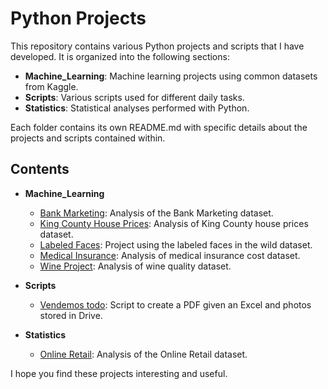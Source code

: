 
# Python Projects

This repository contains various Python projects and scripts that I have developed. It is organized into the following sections:

- **Machine_Learning**: Machine learning projects using common datasets from Kaggle.
- **Scripts**: Various scripts used for different daily tasks.
- **Statistics**: Statistical analyses performed with Python.

Each folder contains its own README.md with specific details about the projects and scripts contained within.

## Contents

- **Machine_Learning**
  - [Bank Marketing](Machine_Learning/Bank_Marketing/README.md): Analysis of the Bank Marketing dataset.
  - [King County House Prices](Machine_Learning/King_County_houses_prices/README.md): Analysis of King County house prices dataset.
  - [Labeled Faces](Machine_Learning/Labeled_Faces/README.md): Project using the labeled faces in the wild dataset.
  - [Medical Insurance](Machine_Learning/Medical_Insurance/README.md): Analysis of medical insurance cost dataset.
  - [Wine Project](Machine_Learning/Wine_project/README.md): Analysis of wine quality dataset.

- **Scripts**
  - [Vendemos todo](Scripts/Vendemos_todo.ipynb): Script to create a PDF given an Excel and photos stored in Drive.

- **Statistics**
  - [Online Retail](Statistics/OnlineRetail/README.md): Analysis of the Online Retail dataset.

I hope you find these projects interesting and useful.
